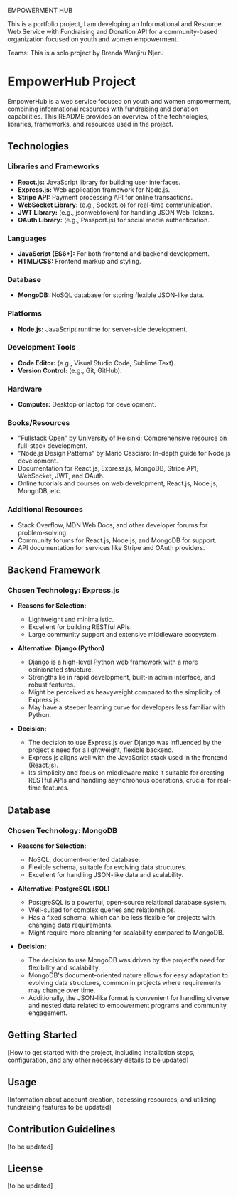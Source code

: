 EMPOWERMENT HUB

This is a portfolio project, I am developing an 
Informational and Resource Web Service with Fundraising and 
Donation API for a community-based organization focused on youth and women empowerment.

Teams:
This is a solo project by Brenda Wanjiru Njeru

# EmpowerHub Project

EmpowerHub is a web service focused on youth and women empowerment, combining informational resources with fundraising and donation capabilities. This README provides an overview of the technologies, libraries, frameworks, and resources used in the project.

## Technologies

### Libraries and Frameworks
- **React.js:** JavaScript library for building user interfaces.
- **Express.js:** Web application framework for Node.js.
- **Stripe API:** Payment processing API for online transactions.
- **WebSocket Library:** (e.g., Socket.io) for real-time communication.
- **JWT Library:** (e.g., jsonwebtoken) for handling JSON Web Tokens.
- **OAuth Library:** (e.g., Passport.js) for social media authentication.

### Languages
- **JavaScript (ES6+):** For both frontend and backend development.
- **HTML/CSS:** Frontend markup and styling.

### Database
- **MongoDB:** NoSQL database for storing flexible JSON-like data.

### Platforms
- **Node.js:** JavaScript runtime for server-side development.

### Development Tools
- **Code Editor:** (e.g., Visual Studio Code, Sublime Text).
- **Version Control:** (e.g., Git, GitHub).

### Hardware
- **Computer:** Desktop or laptop for development.

### Books/Resources
- "Fullstack Open" by University of Helsinki: Comprehensive resource on full-stack development.
- "Node.js Design Patterns" by Mario Casciaro: In-depth guide for Node.js development.
- Documentation for React.js, Express.js, MongoDB, Stripe API, WebSocket, JWT, and OAuth.
- Online tutorials and courses on web development, React.js, Node.js, MongoDB, etc.

### Additional Resources
- Stack Overflow, MDN Web Docs, and other developer forums for problem-solving.
- Community forums for React.js, Node.js, and MongoDB for support.
- API documentation for services like Stripe and OAuth providers.

## Backend Framework

### Chosen Technology: Express.js
- **Reasons for Selection:**
  - Lightweight and minimalistic.
  - Excellent for building RESTful APIs.
  - Large community support and extensive middleware ecosystem.

- **Alternative: Django (Python)**
  - Django is a high-level Python web framework with a more opinionated structure.
  - Strengths lie in rapid development, built-in admin interface, and robust features.
  - Might be perceived as heavyweight compared to the simplicity of Express.js.
  - May have a steeper learning curve for developers less familiar with Python.

- **Decision:**
  - The decision to use Express.js over Django was influenced by the project's need for a lightweight, flexible backend.
  - Express.js aligns well with the JavaScript stack used in the frontend (React.js).
  - Its simplicity and focus on middleware make it suitable for creating RESTful APIs and handling asynchronous operations, crucial for real-time features.

## Database

### Chosen Technology: MongoDB
- **Reasons for Selection:**
  - NoSQL, document-oriented database.
  - Flexible schema, suitable for evolving data structures.
  - Excellent for handling JSON-like data and scalability.

- **Alternative: PostgreSQL (SQL)**
  - PostgreSQL is a powerful, open-source relational database system.
  - Well-suited for complex queries and relationships.
  - Has a fixed schema, which can be less flexible for projects with changing data requirements.
  - Might require more planning for scalability compared to MongoDB.

- **Decision:**
  - The decision to use MongoDB was driven by the project's need for flexibility and scalability.
  - MongoDB's document-oriented nature allows for easy adaptation to evolving data structures, common in projects where requirements may change over time.
  - Additionally, the JSON-like format is convenient for handling diverse and nested data related to empowerment programs and community engagement.

## Getting Started

[How to get started with the project, including installation steps, configuration, and any other necessary details to be updated]

## Usage

[Information about account creation, accessing resources, and utilizing fundraising features to be updated]

## Contribution Guidelines

[to be updated]

## License

[to be updated]
